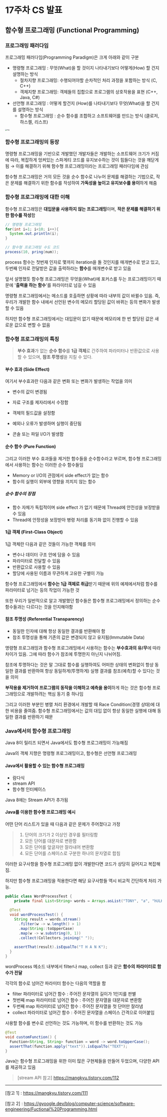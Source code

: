 # 17주차 CS 발표

## 함수형 프로그래밍 (Functional Programming)

### 프로그래밍 패러다임

프로그래밍 패러다임(Programming Paradigm)은 크게 아래와 같이 구분

- 명령형 프로그래밍 : 무엇(What)을 할 것이지 나타내기보다 어떻게(How) 할 건지 설명하는 방식
  - 절차지향 프로그래밍: 수행되어야할 순차적인 처리 과정을 포함하는 방식 (C, C++)
  - 객체지향 프로그래밍: 객체들의 집합으로 프로그램의 상호작용을 표현 (C++, Java, C#)
- 선언형 프로그래밍 : 어떻게 할건지 (How)를 나타내기보다 무엇(What)을 할 건지를 설명하는 방식
  - 함수형 프로그래밍 : 순수 함수를 조합하고 소프트웨어를 만드는 방식 (클로저, 하스켈, 리스프)

<img src="https://blog.kakaocdn.net/dn/EjKha/btqUeXDkUpM/54da0e07OWNO5ANhz5Vsu1/img.png" alt="img" style="zoom:33%;" />

### 함수형 프로그래밍의 등장

명령형 프로그래밍을 기반으로 개발했던 개발자들은 개발하는 소프트웨어 크기가 커짐에 따라, 복잡하게 엉켜있는 스파게티 코드를 유지보수하는 것이 힘들다는 것을 깨닫게 됨 → 이를 해결하기 위해 함수형 프로그래밍이라는 프로그래밍 패러다임에 관심

함수형 프로그래밍은 거의 모든 것을 순수 함수로 나누어 문제를 해결하는 기법으로, 작은 문제를 해결하기 위한 함수를 작성하여 **가독성을 높이고 유지보수를 용이**하게 해줌



### 함수형 프로그래밍에 대한 이해

함수형 프로그래밍은 **대입문을 사용하지 않는 프로그래밍**이며, **작은 문제를 해결하기 위한 함수를 작성**함

```java
// 명령형 프로그래밍
for(int i=1; i<10; i++){
  System.out.println(i);
}

// 함수형 프로그래밍 수도 코드
process(10, pring(num));
```

 process 함수는 첫번재 인자로 몇까지 iteration을 돌 것인지를 매개변수로 받고 있고, 두번째 인자로 전달받은 값을 출력하라는 **함수**를 매개변수로 받고 있음

앞서 설명했듯 함수형 프로그래밍은 무엇을(What)에 포커스를 두는 프로그래밍이기 때문에 '**출력을 하는 함수**'를 파라미터로 넘길 수 있음

명령형 프로그래밍에서는 메소드를 호출하면 상황에 따라 내부의 값이 바뀔수 있음. 즉, 우리가 개발한 함수 내에서 선언된 변수의 메모리 할당된 값이 바뀌는 등의 변화가 발생할 수 있음

하지만 함수형 프로그래밍에서는 대입문이 없기 때문에 메모리에 한 번 할당된 값은 새로운 값으로 변할 수 없음



### 함수형 프로그래밍의 특징

> **부수 효과**가 없는 **순수 함수**를 **1급 객체**로 간주하여 파라미터나 반환값으로 사용할 수 있으며, **참조 투명성**을 지킬 수 있다.



#### 부수 효과 (Side Effect)

여기서 부수효과란 다음과 같은 변화 또는 변화가 발생하는 작업을 의미

- 변수의 값이 변경됨

- 자료 구조를 제자리에서 수정함

- 객체의 필드값을 설정함

- 예외나 오류가 발생하며 실행이 중단됨

- 콘솔 또는 파일 I/O가 발생함

  

#### 순수 함수 (Pure Function)

그리고 이러한 부수 효과들을 제거한 함수들을 순수함수라고 부르며, 함수형 프로그래밍에서 사용하는 함수는 이러한 순수 함수들임

- Memory or I/O의 관점에서 side effect가 없는 함수
- 함수의 실행이 외부에 영향을 끼치지 않는 함수

##### 순수 함수의 장점

- 함수 자체가 독립적이며 side effect 가 없기 때문에 Thread에 안전성을 보장받을 수 있음
- Thread에 안정성을 보장받아 병령 처리를 동기화 없이 진행할 수 있음



#### 1급 객체 (First-Class Object)

1급 객체란 다음과 같은 것들이 가능한 객체를 의미

- 변수나 데이터 구조 안에 담을 수 있음
- 파라미터로 전달할 수 있음
- 반환값으로 사용할 수 있음
- 할당에 사용된 이름과 무관하게 고유한 구별이 가능

함수형 프로그래밍에서 **함수는 1급 객체로 취급**받기 때문에 위의 예제에서처럼 함수를 파라미터로 넘기는 등의 작업이 가능한 것

또한 우리가 일반적으로 알고 개발했던 함수들은 함수형 프로그래밍에서 정의하는 순수 함수들과는 다르다는 것을 인지해야함



#### 참조 투명성 (Referential Transparency)

- 동일한 인자에 대해 항상 동일한 결과를 반환해야 함
- 참조 투명성을 통해 기존의 값은 변경되지 않고 유지됨(Immutable Data)

명령형 프로그래밍과 함수형 프로그래밍에서 사용하는 함수는 **부수효과의 유/무**에 따라 차이가 있음. 그에 따라 함수가 참조에 투명한지 아닌지 나뉘어짐.

참조에 투명하다는 것은 말 그대로 함수를 실행하여도 어떠한 상태의 변화없이 항상 동일한 결과를 반환하여 항상 동일하게(투명하게) 실행 결과를 참조(예측)할 수 있다는 것을 의미

**부작용을 제거하여 프로그램의 동작을 이해하고 예측을 용이**하게 하는 것은 함수형 프로그래밍으로 개발하려는 핵심 동기 중 하나임

그리고 이러한 부분인 병렬 처리 환경에서 개발할 때 Race Condition(경쟁 상태)에 대한 비용을 줄여줌. 함수형 프로그래밍에서는 값의 대입 없이 항상 동일한 실행에 대해 동일한 결과를 반환하기 때문



### Java에서의 함수형 프로그래밍

Java 8이 릴리즈 되면서 Java에서도 함수형 프로그래밍이 가능해짐

Java의 객체 지향은 명령형 프로그래밍이고, 함수형은 선언형 프로그래밍



#### Java에서 활용할 수 있는 함수형 프로그래밍

- 람다식
- stream API
- 함수형 인터페이스

Java 8에는 Stream API가 추가됨



#### Java를 이용한 함수형 프로그래밍 예시

어떤 단어 리스트가 있을 때 다음과 같은 문제가 주어졌다고 가정

> 1. 단어의 크기가 2 이상인 경우를 필터링함
> 2. 모든 단어를 대문자로 변환함
> 3. 모든 단어를 앞글자만 잘라내어 변환함
> 4. 모든 단어를 스페이스로 구분한 하나의 문자열로 합침



이러한 요구사항을 함수형 프로그래밍 없이 개발한다면 코드가 상당히 길어지고 복잡해짐.

하지만 함수형 프로그래밍을 적용한다면 해당 요구사항들 역시 비교적 간단하게 처리 가능. 

```java
public class WordProcessTest { 
	private final List<String> words = Arrays.asList("TONY", "a", "hULK", "B", "america", "X", "nebula", "Korea"); 
  
  @Test 
  void wordProcessTest() { 
    String result = words.stream() 
      .filter(w -> w.length() > 1) 
      .map(String::toUpperCase) 
      .map(w -> w.substring(0, 1)) 
      .collect(Collectors.joining(" ")); 
    
    assertThat(result).isEqualTo("T H A N K"); 
  } 
}
```

wordProcess 메소드 내부에서 filter나 map, collect 등과 같은 **함수의 파라미터로 함수가 전달**

각각의 함수로 넘어간 파라미터 함수는 다음의 역할을 함

- filter 파라미터로 넘어간 함수 : 주어진 문자열의 길이가 1인지를 판별
- 첫번째 map 파라미터로 넘어간 함수 : 주어진 문자열을 대문자로 변환함
- 두번째 map 파라미터로 넘어간 함수 : 주어진 문자열을 첫 단어만 잘라냄
- collect  파라미터로 넘어간 함수 : 주어진 문자열을 스페이스 간격으로 이어붙임



사용할 함수를 변수로 선언하는 것도 가능하며, 이 함수를 반환하는 것도 가능

```java
@Test 
void customFunction() { 
  Function<String, String> function = word -> word.toUpperCase();
  assertThat(function.apply("text")).isEqualTo("TEXT"); 
}
```



Java는 함수형 프로그래밍을 위한 이미 많은 구현체들을 만들어 두었으며, 다양한 API를 제공하고 있음

> [stream API 참고] <https://mangkyu.tistory.com/112>



---

[참고 1] : <https://mangkyu.tistory.com/111>

[참고 2] : <https://gyoogle.dev/blog/computer-science/software-engineering/Fuctional%20Programming.html>
